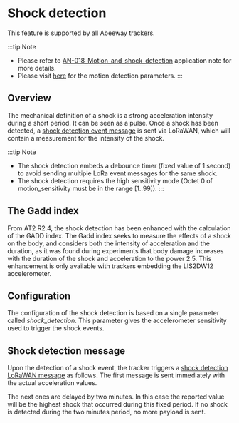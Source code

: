 # Shock detection

This feature is supported by all Abeeway trackers.

:::tip Note
- Please refer to [AN-018_Motion_and_shock_detection](/documentation-library/abeeway-trackers-documentation.md#application-notes) application note for more details.
- Please visit [here](../../Parameters-default-configuration/firmware-parameters.md#accelerometer-parameters) for the motion detection parameters.
:::


## Overview

The mechanical definition of a shock is a strong acceleration intensity during a short period. It can be seen as a pulse. Once a shock has been detected, a [shock detection event message](../../uplink-messages/shock-detection/readme.md#accelerometer-shock-data) is sent via LoRaWAN, which will contain a measurement for the intensity of the shock.

:::tip Note
- The shock detection embeds a debounce timer (fixed value of 1 second) to avoid sending multiple LoRa event messages for the same shock.
- The shock detection requires the high sensitivity mode (Octet 0 of motion_sensitivity must be in the range [1..99]).
:::

## The Gadd index
From AT2 R2.4, the shock detection has been enhanced with the calculation of the GADD index. The Gadd index seeks to measure the effects of a shock on the body, and considers both the intensity of acceleration and the duration, as it was found during experiments that body damage increases with the duration of the shock and acceleration to the power 2.5. This enhancement is only available with trackers embedding the LIS2DW12 accelerometer.

## Configuration

The configuration of the shock detection is based on a single parameter called *shock_detection*. This parameter gives the accelerometer sensitivity used to trigger the shock events.

## Shock detection message

Upon the detection of a shock event, the tracker triggers a [shock detection LoRaWAN message](../../uplink-messages/shock-detection/readme.md#shock-detection-messages) as follows. 
The first message is sent immediately with the actual acceleration values.

The next ones are delayed by two minutes. In this case the reported value will be the highest shock that occurred during this fixed period. If no shock is detected during the two minutes period, no more payload is sent.

